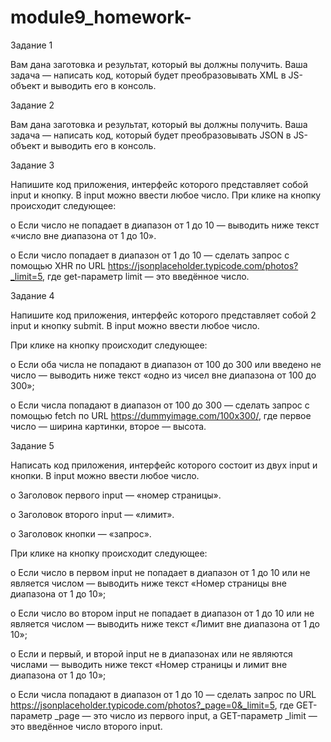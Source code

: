 # module9_homework-

Задание 1

Вам дана заготовка и результат, который вы должны получить. Ваша задача — написать код, который будет преобразовывать XML в JS-объект и выводить его в консоль.

 
Задание 2

Вам дана заготовка и результат, который вы должны получить. Ваша задача — написать код, который будет преобразовывать JSON в JS-объект и выводить его в консоль.


Задание 3

Напишите код приложения, интерфейс которого представляет собой input и кнопку. В input можно ввести любое число. При клике на кнопку происходит следующее:

o	Если число не попадает в диапазон от 1 до 10 — выводить ниже текст «число вне диапазона от 1 до 10».

o	Если число попадает в диапазон от 1 до 10 — сделать запрос c помощью XHR по URL https://jsonplaceholder.typicode.com/photos?_limit=5, где get-параметр limit — это введённое число.


Задание 4

Напишите код приложения, интерфейс которого представляет собой 2 input и кнопку submit. В input можно ввести любое число.

При клике на кнопку происходит следующее:

o	Если оба числа не попадают в диапазон от 100 до 300 или введено не число — выводить ниже текст «одно из чисел вне диапазона от 100 до 300»;

o	Если числа попадают в диапазон от 100 до 300 — сделать запрос c помощью fetch по URL  https://dummyimage.com/100x300/, где первое число — ширина картинки, второе — высота.


Задание 5

Написать код приложения, интерфейс которого состоит из двух input и кнопки. В input можно ввести любое число.

o	Заголовок первого input — «номер страницы».

o	Заголовок второго input — «лимит».

o	Заголовок кнопки — «запрос».

При клике на кнопку происходит следующее:

o	Если число в первом input не попадает в диапазон от 1 до 10 или не является числом — выводить ниже текст «Номер страницы вне диапазона от 1 до 10»;

o	Если число во втором input не попадает в диапазон от 1 до 10 или не является числом — выводить ниже текст «Лимит вне диапазона от 1 до 10»;

o	Если и первый, и второй input не в диапазонах или не являются числами — выводить ниже текст «Номер страницы и лимит вне диапазона от 1 до 10»;

o	Если числа попадают в диапазон от 1 до 10 — сделать запрос по URL https://jsonplaceholder.typicode.com/photos?_page=0&_limit=5, где GET-параметр _page — это число из первого input, а GET-параметр _limit — это введённое число второго input.
